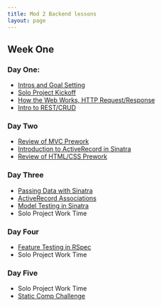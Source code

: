 ```yaml
---
title: Mod 2 Backend lessons
layout: page
---
```


## Week One

### Day One:

- [Intros and Goal Setting](/module2/lessons/intros_and_goals)
- [Solo Project Kickoff](/module2/projects/solo_kickoff)
- [How the Web Works, HTTP Request/Response](/module2/lessons/http_request_response)
- [Intro to REST/CRUD](/module2/lessons/intro_rest_crud)

### Day Two

- [Review of MVC Prework](/module2/lessons/mvc)
- [Introduction to ActiveRecord in Sinatra]()
- [Review of HTML/CSS Prework]()

### Day Three

- [Passing Data with Sinatra]()
- [ActiveRecord Associations]()
- [Model Testing in Sinatra]()
- Solo Project Work Time

### Day Four

- [Feature Testing in RSpec]()
- Solo Project Work Time

### Day Five

- Solo Project Work Time
- [Static Comp Challenge]()
